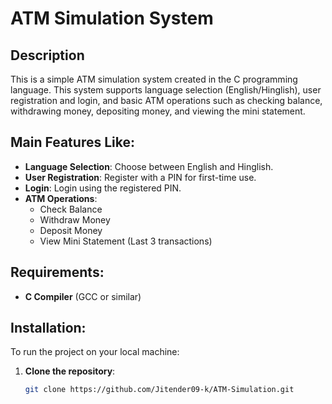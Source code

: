 # ATM Simulation System

## Description
This is a simple ATM simulation system created in the C programming language. 
This system supports language selection (English/Hinglish), user registration and login, and basic ATM operations such as checking balance, withdrawing money, depositing money, and viewing the mini statement.

## Main Features Like:

- **Language Selection**: Choose between English and Hinglish.
- **User Registration**: Register with a PIN for first-time use.
- **Login**: Login using the registered PIN.
- **ATM Operations**:
  - Check Balance
  - Withdraw Money
  - Deposit Money
  - View Mini Statement (Last 3 transactions)
  
## Requirements:
- **C Compiler** (GCC or similar)

## Installation:
To run the project on your local machine:
1. **Clone the repository**:
   ```bash
   git clone https://github.com/Jitender09-k/ATM-Simulation.git
